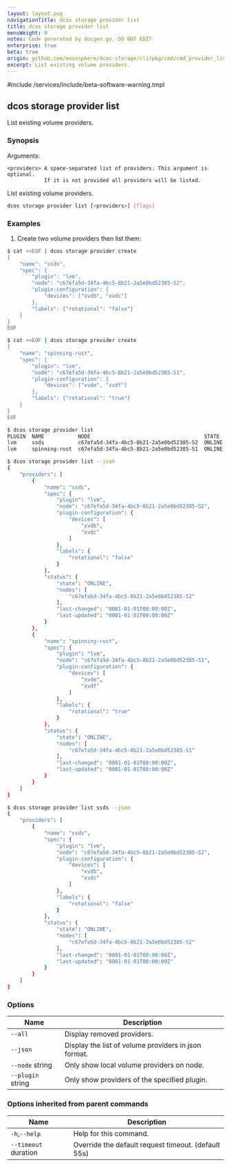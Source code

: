 ```yaml
---
layout: layout.pug
navigationTitle: dcos storage provider list
title: dcos storage provider list
menuWeight: 0
notes: Code generated by docgen.go, DO NOT EDIT
enterprise: true
beta: true
origin: github.com/mesosphere/dcos-storage/cli/pkg/cmd/cmd_provider_list.go
excerpt: List existing volume providers.
---
```

#include /services/include/beta-software-warning.tmpl

## dcos storage provider list

List existing volume providers.

### Synopsis

Arguments:

    <providers> A space-separated list of providers. This argument is optional.
                If it is not provided all providers will be listed.

List existing volume providers.

```bash
dcos storage provider list [<providers>] [flags]
```

### Examples

1. Create two volume providers then list them:

```bash
$ cat <<EOF | dcos storage provider create
{
    "name": "ssds",
    "spec": {
        "plugin": "lvm",
        "node": "c67efa5d-34fa-4bc5-8b21-2a5e0bd52385-S2",
        "plugin-configuration": {
            "devices": ["xvdb", "xvdc"]
        },
        "labels": {"rotational": "false"}
    }
}
EOF

$ cat <<EOF | dcos storage provider create
{
    "name": "spinning-rust",
    "spec": {
        "plugin": "lvm",
        "node": "c67efa5d-34fa-4bc5-8b21-2a5e0bd52385-S1",
        "plugin-configuration": {
            "devices": ["xvde", "xvdf"]
        },
        "labels": {"rotational": "true"}
    }
}
EOF

$ dcos storage provider list
PLUGIN  NAME           NODE                                     STATE
lvm     ssds           c67efa5d-34fa-4bc5-8b21-2a5e0bd52385-S2  ONLINE
lvm     spinning-rust  c67efa5d-34fa-4bc5-8b21-2a5e0bd52385-S1  ONLINE

$ dcos storage provider list --json
{
    "providers": [
        {
            "name": "ssds",
            "spec": {
                "plugin": "lvm",
                "node": "c67efa5d-34fa-4bc5-8b21-2a5e0bd52385-S2",
                "plugin-configuration": {
                    "devices": [
                        "xvdb",
                        "xvdc"
                    ]
                },
                "labels": {
                    "rotational": "false"
                }
            },
            "status": {
                "state": "ONLINE",
                "nodes": [
                    "c67efa5d-34fa-4bc5-8b21-2a5e0bd52385-S2"
                ],
                "last-changed": "0001-01-01T00:00:00Z",
                "last-updated": "0001-01-01T00:00:00Z"
            }
        },
        {
            "name": "spinning-rust",
            "spec": {
                "plugin": "lvm",
                "node": "c67efa5d-34fa-4bc5-8b21-2a5e0bd52385-S1",
                "plugin-configuration": {
                    "devices": [
                        "xvde",
                        "xvdf"
                    ]
                },
                "labels": {
                    "rotational": "true"
                }
            },
            "status": {
                "state": "ONLINE",
                "nodes": [
                    "c67efa5d-34fa-4bc5-8b21-2a5e0bd52385-S1"
                ],
                "last-changed": "0001-01-01T00:00:00Z",
                "last-updated": "0001-01-01T00:00:00Z"
            }
        }
    ]
}

$ dcos storage provider list ssds --json
{
    "providers": [
        {
            "name": "ssds",
            "spec": {
                "plugin": "lvm",
                "node": "c67efa5d-34fa-4bc5-8b21-2a5e0bd52385-S2",
                "plugin-configuration": {
                    "devices": [
                        "xvdb",
                        "xvdc"
                    ]
                },
                "labels": {
                    "rotational": "false"
                }
            },
            "status": {
                "state": "ONLINE",
                "nodes": [
                    "c67efa5d-34fa-4bc5-8b21-2a5e0bd52385-S2"
                ],
                "last-changed": "0001-01-01T00:00:00Z",
                "last-updated": "0001-01-01T00:00:00Z"
            }
        }
    ]
}
```

### Options

Name | Description
--- | ---
`--all` | Display removed providers.
`--json` | Display the list of volume providers in json format.
`--node` string | Only show local volume providers on node.
`--plugin` string | Only show providers of the specified plugin.

### Options inherited from parent commands

Name | Description
--- | ---
`-h`,`--help` | Help for this command.
`--timeout` duration | Override the default request timeout. (default 55s)


